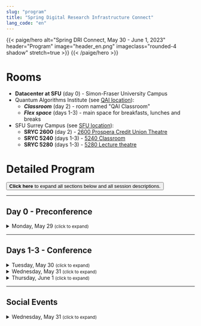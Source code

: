 ```yaml
---
slug: "program"
title: "Spring Digital Research Infrastructure Connect"
lang_code: "en"
---
```


{{< paige/hero
    alt="Spring DRI Connect, May 30 - June 1, 2023"
    header="Program"
    image="header_en.png"
    imageclass="rounded-4 shadow"
    stretch=true >}}
{{< /paige/hero >}}

# Rooms

* **Datacenter at SFU** (day 0) - Simon-Fraser University Campus
* Quantum Algorithms Institute (see [QAI location](/attend/#location)):
  * ***Classroom*** (day 2) - room named "QAI Classroom"
  * ***Flex space*** (days 1-3) -
    main space for breakfasts, lunches and breaks
* SFU Surrey Campus (see [SFU location](/attend/#location)):
  * **SRYC 2600** (day 2) -
    [2600 Prospera Credit Union Theatre](https://its.surrey.sfu.ca/rooms/room2.php?rid=20)
  * **SRYC 5240** (days 1-3) -
    [5240 Classroom](https://its.surrey.sfu.ca/rooms/room2.php?rid=289)
  * **SRYC 5280** (days 1-3) -
    [5280 Lecture theatre](https://its.surrey.sfu.ca/rooms/room2.php?rid=292)

# Detailed Program

<button class="btn text-primary" onclick="expandAll(this)">
  <strong>Click here</strong> to expand all sections below
  and all session descriptions.
</button>

<hr />

## Day 0 - Preconference

<details>
  <summary class="h3">Monday, May 29 <small class="text-muted">(click to expand)</small></summary>
  <div class="container">
    <div class="row">
      <div class="col-2 bg-primary text-white">Time</div>
      <div class="col-2 bg-primary text-white">Room</div>
      <div class="col bg-primary text-white">Description</div>
    </div>
    <div class="row">
      <div class="col-2">1:00 PM - 5:00 PM</div>
      <div class="col-2 text-center"><a href="#rooms">Datacenter at SFU</a></div>
      <div class="col">
        <details>
          <summary class="h4">Simon-Fraser University Datacenter Tour</summary>
          <p>
            This is a preconference in-person event
            for those who registered before May 17.
          </p>
          <ul>
            <li>Visits will be done in small groups</li>
            <li>More details will be published soon...</li>
          </ul>
        </details>
      </div>
    </div>
  </div>
</details>

<hr />

## Days 1-3 - Conference

<details>
  <summary class="h3">Tuesday, May 30 <small class="text-muted">(click to expand)</small></summary>
  <div class="container">
    <div class="row mt-2">
      <div class="col-2 bg-primary text-white">Time</div>
      <div class="col-2 bg-primary text-white">Room</div>
      <div class="col bg-primary text-white">
        Description (<a onclick="expand(this)">click here to expand all</a>)
      </div>
    </div>
    <div class="row my-3">
      <div class="col-2 text-center">8:00 AM<br />(60 min.)</div>
      <div class="col-2 text-center"><a href="#rooms">Flex space</a></div>
      <div class="col text-center"><h5>Breakfast &amp; Registration</h5></div>
    </div>
    <div class="row my-3">
      <div class="col-2 text-center">9:00 AM<br />(15 min.)</div>
      <div class="col-2 text-center"><a href="#rooms">SRYC 5280</a></div>
      <div class="col"><h4>Introduction and Land Acknowledgement</h4></div>
    </div>
    <div class="row my-3">
      <div class="col-2 text-center">9:15 AM<br />(15 min.)</div>
      <div class="col-2 text-center"><a href="#rooms">SRYC 5280</a></div>
      <div class="col"><h4>Welcome Address from George Ross</h4></div>
    </div>
    <div class="row my-3">
      <div class="col-2 text-center">9:30 AM<br />(45 min.)</div>
      <div class="col-2 text-center"><a href="#rooms">SRYC 5280</a></div>
      <div class="col">
        <details>
          <summary class="h4">Update of the Researcher Council Priorities</summary>
          <p>
            Keynote speaker: <strong>Dr. Randall Sobie</strong>,
            Chair, Alliance Researcher Council; University of Victoria
          </p>
          <p><small>
            In 2021 the Researcher Council provided a list of
            priorities in a number of critical areas that were
            used as input to the Strategic Plans of the Alliance.
          </small></p>
          <p><small>
            Recently, the Researcher Council has been
            reviewing the priorities and identifying gaps in our list.
          </small></p>
          <p><small>
            We are finalizing an addendum to our initial document
            that focuses specifically on cloud computing (both
            community and commercial clouds) that is based on the
            original input from the community, a cloud working group,
            a cloud survey working group and the output of the survey.
          </small></p>
          <p><small>
            We review the priorities and give the Researcher Council
            perspective on the implementation of our priorities and activities
            to provide input in other areas, such as research software.
          </small></p>
        </details>
      </div>
    </div>
    <div class="row my-3">
      <div class="col-2 text-center">10:15 AM<br />(30 min.)</div>
      <div class="col-2 text-center"><a href="#rooms">Flex space</a></div>
      <div class="col text-center"><h5>Coffee Break</h5></div>
    </div>
    <div class="row my-3">
      <div class="col-2 text-center">10:45 AM<br />(105 min.)</div>
      <div class="col-2 text-center"><a href="#rooms"><strong>SRYC 5240</strong></a></div>
      <div class="col">
        <details>
          <summary class="h4">RDM, RS and HPC Introduction and Integration Discovery Session</summary>
          <p>Cross-Pillar Session - Panel and Breakouts</p>
          <p><small>
            This is a facilitated participatory session.
            Subject matter experts for ARC HPC, ARC Cloud, Research Software
            and RDM will provide an overview of their respective ""pilllars"".
            The audience will then be placed in breakout groups with an
            assigned scribe and spokesperson, with the task of generating
            at least one idea for bridging or working between pillars.
          </small></p>
        </details>
      </div>
    </div>
    <div class="row my-3">
      <div class="col-2 text-center">12:30 PM<br />(60 min.)</div>
      <div class="col-2 text-center"><a href="#rooms">Flex space</a></div>
      <div class="col text-center"><h5>Lunch</h5></div>
    </div>
    <div class="row my-3">
      <div class="col-2 text-center">1:30 PM<br />(15 min.)</div>
      <div class="col-2 text-center"><a href="#rooms">SRYC 5280</a></div>
      <div class="col">
        <details>
          <summary class="h4">Cloud National Team Update</summary>
          <p>Speaker: <strong>Jeff Albert</strong></p>
        </details>
      </div>
    </div>
    <div class="row my-3">
      <div class="col-2 text-center">1:45 PM<br />(15 min.)</div>
      <div class="col-2 text-center"><a href="#rooms">SRYC 5280</a></div>
      <div class="col">
        <details>
          <summary class="h4">Globus National Team Update</summary>
          <p>Speaker: <strong>Sergiy Stepanenko</strong></p>
        </details>
      </div>
    </div>
    <div class="row my-3">
      <div class="col-2 text-center">2:00 PM<br />(15 min.)</div>
      <div class="col-2 text-center"><a href="#rooms">SRYC 5280</a></div>
      <div class="col">
        <details>
          <summary class="h4">Data Analytics National Team Update</summary>
          <p>Speaker: <strong>James Desjardins</strong></p>
        </details>
      </div>
    </div>
    <div class="row my-3">
      <div class="col-2 text-center">2:15 PM<br />(15 min.)</div>
      <div class="col-2 text-center"><a href="#rooms">SRYC 5280</a></div>
      <div class="col">
        <details>
          <summary class="h4">HSS National Team Update</summary>
          <p>Speaker: <strong>Megan Lobay</strong></p>
        </details>
      </div>
    </div>
    <div class="row my-3">
      <div class="col-2 text-center">2:30 PM<br />(15 min.)</div>
      <div class="col-2 text-center"><a href="#rooms">SRYC 5280</a></div>
      <div class="col">
        <details>
          <summary class="h4">NSC Update</summary>
          <p>Speaker: <strong>Masood Akhtar</strong></p>
        </details>
      </div>
    </div>
    <div class="row my-3">
      <div class="col-2 text-center">2:45 PM<br />(15 min.)</div>
      <div class="col-2 text-center"><a href="#rooms">SRYC 5280</a></div>
      <div class="col">
        <details>
          <summary class="h4">RDM National Training Expert Group Update</summary>
          <p>Speakers: <strong>Nick Rochlin</strong> and <strong>Jennifer Abel</strong></p>
        </details>
      </div>
    </div>
    <div class="row my-3">
      <div class="col-2 text-center">3:00 PM<br />(15 min.)</div>
      <div class="col-2 text-center"><a href="#rooms"><strong>SRYC 5240</strong></a></div>
      <div class="col text-center"><h5>Tea Break</h5></div>
    </div>
    <div class="row my-3">
      <div class="col-2 text-center">3:15 PM<br />(30 min.)</div>
      <div class="col-2 text-center"><a href="#rooms">SRYC 5280</a></div>
      <div class="col">
        <details>
          <summary class="h4">Introduction to Alliance RDM for the DRI Community</summary>
          <p>RDM Session presented by:</p>
          <ul>
            <li><strong>Neha Milan</strong>, FRDR Product Lead</li>
            <li><strong>Mark Goodwin</strong>, Product Lead, Discovery Services</li>
            <li><strong>Erin Clary</strong>, Curation Coordinator</li>
            <li><strong>Y.G. Rancourt</strong>, Preservation Coordinator</li>
            <li><strong>Lina Harper</strong>, Data Curation Officer (Borealis liaison)</li>
            <li><strong>Victoria Smith</strong>, Policy, Privacy, and Sensitive Data Coordinator</li>
            <li><strong>Shiloh Williams</strong>, Product Lead, Data Management Planning</li>
            <li><strong>Elizabeth Lartey</strong>, Research Intelligence and Assessment Coordinator</li>
          </ul>
          <p><small>
            A series of short talks outlining the Alliance RDM team
            and roles, the kinds of work done, and connections to DRI.
          </small></p>
        </details>
      </div>
    </div>
    <div class="row my-3">
      <div class="col-2 text-center">3:45 PM<br />(45 min.)</div>
      <div class="col-2 text-center"><a href="#rooms">SRYC 5280</a></div>
      <div class="col">
        <details>
          <summary class="h4">NSC Presents: Security, Software, and the Supply Chain</summary>
          <p>Speaker: <strong>Robbie MacGregor</strong></p>
          <p><small>
            Are our users' apps spying on them?
            Have the dev's keys been compromised?
            Is this package malware?
            TikTok bans and unfiltered hot takes have recently reignited
            debates about how to assert software security and guard against
            supply chain attacks. National Security Council members unpack
            some current issues, prepare you to field tough questions from
            your managers, and offer some concrete advice about what can
            be done in a distributed, federated environment.
          </small></p>
        </details>
      </div>
    </div>
    <div class="row my-3">
      <div class="col-2 text-center">4:30 PM<br />(15 min.)</div>
      <div class="col-2 text-center"><a href="#rooms">SRYC 5280</a></div>
      <div class="col">
        <details>
          <summary class="h4">DRI Reporting</summary>
          <p>Speaker: <strong>Mark Hahn</strong></p>
          <p><small>
            We often produce reports, and sometimes do investigations
            whose results could be preserved. Back in the day, many
            academic departments would regularly publish "tech reports"
            - centrally promulgated, but open to a wide range of content.
            These didn't replace normal journals, and
            usually weren't a place to publish theses.
            But maybe when a research group releases some new
            software, it might take the form of a tech report.
            Perhaps an annual state-of-the-department report.
            Studies or surveys that don't necessarily
            fit the academic stance of normal journals.
            I think we could do this as well.
          </small></p>
        </details>
      </div>
    </div>
    <div class="row my-3">
      <div class="col-2 text-center">4:45 PM<br />(15 min.)</div>
      <div class="col-2 text-center"><a href="#rooms">SRYC 5280</a></div>
      <div class="col">
        <details>
          <summary class="h4">Serverless platforms: State of the Art</summary>
          <p>Speaker: <strong>Mohamed Elsakhawy</strong></p>
          <p><small>
            The talk presents a brief introduction to serveless computing and
            the current state of the art of opensource serverless platforms.
          </small></p>
        </details>
      </div>
    </div>
  </div>  <!-- Container as a table -->
</details>

<details>
  <summary class="h3">Wednesday, May 31 <small class="text-muted">(click to expand)</small></summary>
  <div class="container">
    <div class="row mt-2">
      <div class="col-2 bg-primary text-white">Time</div>
      <div class="col-2 bg-primary text-white">Room</div>
      <div class="col bg-primary text-white">
        Description (<a onclick="expand(this)">click here to expand all</a>)
      </div>
    </div>
    <div class="row my-3">
      <div class="col-2 text-center">8:00 AM<br />(60 min.)</div>
      <div class="col-2 text-center"><a href="#rooms">Flex space</a></div>
      <div class="col text-center"><h5>Breakfast &amp; Registration</h5></div>
    </div>
    <div class="row my-3">
      <div class="col-2 text-center">9:00 AM<br />(60 min.)</div>
      <div class="col-2 text-center"><a href="#rooms">SRYC 5240</a></div>
      <div class="col">
        <details>
          <summary class="h4">What’s Digital About the Humanities?</summary>
          <p>
            Keynote speaker: <strong>Dr. Laura Estill</strong>
            (Virtually delivered)
          </p>
          <p><small>
            Even the most staid humanities researchers use
            digital resources - and the array of digital tools
            that humanists use to undertake research is as varied
            as the wide-range of humanities inquiry itself.
            In this talk, I offer some examples of how humanities research
            is necessarily digital today, drawing on my area of study,
            Shakespeare.
            I’ll discuss digital editions and digital projects
            about Shakespeare, showing how they affect the kinds
            of research questions we are able to ask.
            I’ll conclude by introducing a small digital project I co-edit
            - DEx: A Database of Dramatic Extracts - to show how a single
            digital project can address multiple research problems.
            Ultimately, scholarship that relies only on analog sources
            will be necessarily incomplete and inaccurate.
            Digital is not just how we undertake the most basic research today;
            it’s how we do better research altogether.
          </small></p>
        </details>
      </div>
    </div>
    <div class="row my-3">
      <div class="col-2 text-center">10:00 AM<br />(30 min.)</div>
      <div class="col-2 text-center"><a href="#rooms">Flex space</a></div>
      <div class="col text-center"><h5>Coffee Break</h5></div>
    </div>
    <div class="row my-3">
      <div class="col-2 text-center">10:30 AM<br />(45 min.)</div>
      <div class="col-2 text-center"><a href="#rooms">SRYC 5240</a></div>
      <div class="col">
        <details>
          <summary class="h4">Explorations in Cloud</summary>
          <p>Speakers:
            <strong>Ken Bigelow</strong>,
            <strong>Jacob Boschee</strong>,
            <strong>Ryan McRonald</strong> and
            <strong>Jeff Albert</strong>
          </p>
          <p><small>
            Overview of the cloud technology landscape, plus a dive into
            commerical and community cloud pilots being run at UVic and UBC.
          </small></p>
        </details>
      </div>
    </div>
    <div class="row my-3">
      <div class="col-2 text-center">11:15 AM<br />(30 min.)</div>
      <div class="col-2 text-center"><a href="#rooms">SRYC 5240</a></div>
      <div class="col">
        <details>
          <summary class="h4">The Tri-Agency Research Data Management (RDM) Policy, two years in</summary>
          <p>Speakers:
            <strong>Alexander Thistlewood</strong>,
            <strong>Dominique Roche</strong> and
            <strong>Melanie McNeil</strong>
          </p>
          <p><small>
            In this presentation, representatives of the agencies
            will provide an update on each of the three pillars
            of the Tri-Agency Research Data Management (RDM) Policy --
            1) institutional strategies;
            2) data management plans;
            3) data deposit.
            While this policy focuses on RDM,
            this session will be of interest to a broad audience.
          </small></p>
        </details>
      </div>
    </div>
    <div class="row my-3">
      <div class="col-2 text-center">11:45 AM<br />(30 min.)</div>
      <div class="col-2 text-center"><a href="#rooms">SRYC 5240</a></div>
      <div class="col">
        <details>
          <summary class="h4">From GenAP to the UseGalaxy.ca initiative</summary>
          <p>Speaker: <strong>Carol Gauthier</strong></p>
          <p><small>
            This presentation will introduce the UseGalaxy.ca initiative
            that will succeed and gradually replace GenAP.ca.
            GenAP is a platform that has been in operation since 2015
            and has helped hundreds of Canadian researchers and
            students from the Medicine and Life sciences communities.
            It has been supported over the years in various
            ways by Calcul Québec, Calcul Canada (Alliance),
            Genome Canada, Canarie and the CFI (Cyberinfrastructures).
          </small></p>
        </details>
      </div>
    </div>
    <div class="row my-3">
      <div class="col-2 text-center">12:15 PM<br />(60 min.)</div>
      <div class="col-2 text-center"><a href="#rooms">Flex space</a></div>
      <div class="col text-center"><h5>Lunch</h5></div>
    </div>
    <div class="row my-3">
      <div class="col-2 text-center">1:15 PM<br />(180 min.)</div>
      <div class="col-2 text-center"><a href="#rooms"><strong>Classroom</strong></a></div>
      <div class="col">
        <details>
          <summary class="h4">Introduction to OpenSearch Workshop</summary>
          <p>Important notes:</p>
          <ul>
            <li>This is an in-person session, in English only;</li>
            <li>Participants must bring their own laptop;</li>
            <li>Attendance is limited.</li>
          </ul>
          <p>
            Due to limited availability,
            <a href="https://docs.google.com/spreadsheets/d/1didmfwyFCCwQY2Q4BLHAhr1PwNjP2uqLtA-gqs57vS8">
              <strong>please only sign up</strong></a>
            if you are certain you will attend.</p>
        </details>
      </div>
    </div>
    <div class="row my-3">
      <div class="col-2 text-center">1:15 PM<br />(60 min.)</div>
      <div class="col-2 text-center"><a href="#rooms">SRYC 5240</a></div>
      <div class="col">
        <details>
          <summary class="h4">RDM Network of Experts</summary>
          <p>Expert Group Lightning Talks hosted by Chairs</p>
          <p><small>
            The Alliance RDM Network of Experts (NoE) is a Canada-wide
            collaboration of RDM and RDM-aligned professionals that
            continues to play an integral role in the Canadian RDM ecosystem.
            This session includes updates from a selection of
            NoE Expert Group Chairs:
            Research Intelligence EG;
            Data Management Planning EG;
            Discovery & Metadata EG;
            Curation EG;
            National Training EG.
          </small></p>
        </details>
      </div>
    </div>
    <div class="row my-3">
      <div class="col-2 text-center">2:15 PM<br />(15 min.)</div>
      <div class="col-2 text-center"><a href="#rooms">SRYC 5240</a></div>
      <div class="col">
        <details>
          <summary class="h4">The Research Data Alliance (RDA): Enriching RDM in Canada, the Americas, and Globally</summary>
          <p>Speaker: <strong>Mark Leggott</strong></p>
          <p><small>
            The RDA celebrated their 10th anniversary in
            March of this year, and by all metrics this
            global RDM community has been a great success.
            This session will highlight opportunities to enrich
            the RDM landscape in Canada by getting involved with RDA in Canada,
            RDA of the Americas, and RDA International, as well as how
            RDA is intersecting with ARC and Research Software communities.
            The session would be of interest to a broad audience.
          </small></p>
        </details>
      </div>
    </div>
    <div class="row my-3">
      <div class="col-2 text-center">2:30 PM<br />(15 min.)</div>
      <div class="col-2 text-center"><a href="#rooms">SRYC 5240</a></div>
      <div class="col">
        <details>
          <summary class="h4">The Impact of Canadian DRI</summary>
          <p>Speaker: <strong>Mark Leggott</strong></p>
          <p><small>
            The Alliance and other DRI funders are interested
            in the question of the impact of their investments,
            but this can be a very challenging issue to get good data on.
            A recent and diverse group called the Analysis of Canadian Research
            Publications WG has been formed to determine how we can use
            research publications and other outputs to understand DRI impacts.
            The session will describe the multistakeholder community
            that is involved, the approaches (including the use of AI),
            and the questions that are being asked to drive the discussion.
            The session would be of interest to a broad audience.
          </small></p>
        </details>
      </div>
    </div>
    <div class="row my-3">
      <div class="col-2 text-center">2:45 PM<br />(30 min.)</div>
      <div class="col-2 text-center"><a href="#rooms">Flex space</a></div>
      <div class="col text-center"><h5>Tea Break</h5></div>
    </div>
    <div class="row my-3">
      <div class="col-2 text-center">3:15 PM<br />(30 min.)</div>
      <div class="col-2 text-center"><a href="#rooms">SRYC 5240</a></div>
      <div class="col">
        <details>
          <summary class="h4">Alliance Data Champions Pilot Project</summary>
          <p>Speakers: <strong>Jen Pecoskie</strong> and <strong>Nick Rochlin</strong></p>
          <p><small>
            This session provides an overview of the Alliance Data Champions
            Pilot project, which provided funding to 18 groups across Canada
            to help them lead the culture shift towards good RDM practices.
            The talk will include the purpose of the pilot, highlights
            of specific projects and initiatives, as well as next steps.
          </small></p>
        </details>
      </div>
    </div>
    <div class="row my-3">
      <div class="col-2 text-center">3:45 PM<br />(30 min.)</div>
      <div class="col-2 text-center"><a href="#rooms">SRYC 5240</a></div>
      <div class="col">
        <details>
          <summary class="h4">McMaster’s Digital Research Commons Pilot: Building a more connected, capable, and researcher-focused approach to digital research support</summary>
          <p>Speakers: <strong>Isaac Pratt</strong> and <strong>Angela Di Nello</strong></p>
          <p><small>
            The Digital Research Commons Pilot (DRCP) is a new joint
            three-year initiative at McMaster by the library,
            the research office, and university IT.
            It aspires to improve access to digital systems, services,
            software, and training for researchers across the institution
            using a more connected and researcher-focused approach.
            The DRCP aims to build into and around existing digital support
            for researchers so that researchers can easily find
            and use the services, systems, training,
            and resources they need to succeed in their research;
            and service providers and support units can collaborate
            to identify support gaps and develop complementary
            and shared services that meet diverse needs across campus.
          </small></p>
        </details>
      </div>
    </div>
    <div class="row my-3">
      <div class="col-2 text-center">4:15 PM<br />(60 min.)</div>
      <div class="col-2 text-center"><a href="#rooms"><strong>SRYC 2600</strong></a></div>
      <div class="col">
        <details>
          <summary class="h4">Vendor-Presented Comedy Special Speaker</summary>
          <p>Speaker: <strong>Patrick Maliha</strong> (In-person Only)</p>
        </details>
      </div>
    </div>
  </div>  <!-- Container as a table -->
</details>

<details>
  <summary class="h3">Thursday, June 1 <small class="text-muted">(click to expand)</small></summary>
  <div class="container">
    <div class="row mt-2">
      <div class="col-2 bg-primary text-white">Time</div>
      <div class="col-2 bg-primary text-white">Room</div>
      <div class="col bg-primary text-white">
        Description (<a onclick="expand(this)">click here to expand all</a>)
      </div>
    </div>
    <div class="row my-3">
      <div class="col-2 text-center">8:00 AM<br />(60 min.)</div>
      <div class="col-2 text-center"><a href="#rooms">Flex space</a></div>
      <div class="col text-center"><h5>Breakfast &amp; Registration</h5></div>
    </div>
    <div class="row my-3">
      <div class="col-2 text-center">9:00 AM<br />(60 min.)</div>
      <div class="col-2 text-center"><a href="#rooms">SRYC 5280</a></div>
      <div class="col">
        <details>
          <summary class="h4">How Do We Measure Up? A Capabilities Model and Community Dataset for Research Computing and Data</summary>
          <p>
            Keynote speaker: <strong>Patrick Schmitz</strong>
            (Virtually delivered)
          </p>
          <p><small>
            Across science, engineering, social sciences, and the
            humanities, every university depends upon research
            computing and data (RCD) professionals and infrastructure.
            The rapid evolution and diversification of RCD infrastructure,
            services, and support poses significant challenges to academic
            institutions as they try to effectively assess and plan for
            the growing needs of researchers. Many institutions would also
            like to assess their capabilities in comparison to peers.
            This talk will describe our experience with the Research Computing
            and Data Capabilities Model, an assessment tool developed by
            the Campus Research Computing Consortium (CaRCC) with support
            from the RCD Nexus, an NSF CI Center of Excellence Pilot.
            The model allows an organization to self-evaluate across a range
            of RCD services, and provides structured input to guide strategic
            planning, leveraging a defined and shared community vocabulary
            and enabling benchmarking relative to peer institutions.
            We’ll share our most recent findings from the Community Dataset
            which aggregates contributed assessment data to provide
            insights into the current state of support for RCD across
            the community, and describe how sub-communities and cohorts
            are using the model and the data to explore shared gaps
            and challenges as a basis for collaboration on shared
            solutions and strategies to advance RCD support.
          </small></p>
          <p><small>
            <strong>Biography:</strong> Patrick Schmitz
            is Founder and Principal Consultant at
            <a href="https://sempercogito.com/">Semper Cogito</a>,
            providing strategic technology consulting in academic Research IT.
            Schmitz is an active contributor to a number
            of CaRCC working groups, co-chairs the
            <a href="https://carcc.org/rcdcm/">Research Computing and Data Capabilities Model</a>
            and <a href="https://carcc.org/career-arcs/">RCD Career Arcs</a>
            working groups, and is co-PI for the
            <a href="https://rcd-nexus.org/">RCD Nexus</a>,
            an NSF CI Center of Excellence Pilot.
            Prior to this, he spent 12 years at UC Berkeley as Associate
            Director of Research IT for Architecture and Strategy,
            providing IT strategy and solutions in support of campus
            research; and Director of Berkeley Research Computing.
            In addition to his experience in academia, he was a
            researcher at Microsoft Research, Yahoo! Research, and CWI
            in Amsterdam, and co-founded a series of tech startups.
          </small></p>
        </details>
      </div>
    </div>
    <div class="row my-3">
      <div class="col-2 text-center">10:00 AM<br />(30 min.)</div>
      <div class="col-2 text-center"><a href="#rooms">Flex space</a></div>
      <div class="col text-center"><h5>Coffee Break</h5></div>
    </div>
    <div class="row my-3">
      <div class="col-2 text-center">10:30 AM<br />(30 min.)</div>
      <div class="col-2 text-center"><a href="#rooms">SRYC 5280</a></div>
      <div class="col">
        <details>
          <summary class="h4">Latest Trends in GPU hardware</summary>
          <p>Speakers: <strong>Pawel Pomorski</strong> &amp; Friends</p>
          <p><small>
            We are about to have a system refresh,
            with hardware likely being purchased in early 2024.
            This session would discuss the latest trends in GPU hardware,
            with particular focus on what will be available for purchase
            in that time frame.
          </small></p>
        </details>
      </div>
    </div>
    <div class="row my-3">
      <div class="col-2 text-center">10:30 AM<br />(15 min.)</div>
      <div class="col-2 text-center"><a href="#rooms"><strong>SRYC 5240</strong></a></div>
      <div class="col">
        <details>
          <summary class="h4">ACENET Training: A collaborative success</summary>
          <p>Speaker: <strong>Grace Fishbein</strong></p>
          <p><small>
            Join us for this brief review of ACENET's training
            journey as we’ve tried to solve some common challenges.
            Our small, but geographically dispersed Atlantic Canadian
            research community, training needs across many disciplines,
            and a small team of research consultants to respond to
            those needs combine to create a challenging environment,
            particularly when faced with growing demand.
            Over the past number of years, we’ve strategically
            found some ways to address these challenges,
            and the results have been dramatic.
          </small></p>
        </details>
      </div>
    </div>
    <div class="row my-3">
      <div class="col-2 text-center">10:45 AM<br />(15 min.)</div>
      <div class="col-2 text-center"><a href="#rooms"><strong>SRYC 5240</strong></a></div>
      <div class="col">
        <details>
          <summary class="h4">The instruments for advanced research computing are here, but are researchers ready?</summary>
          <p>Speaker: <strong>Marie-Hélène Burle</strong></p>
          <p><small>
            The current times are exciting: we are witnessing a
            growth of computing power while the open source
            community is vigorously building impressive machine
            learning and scientific programming tools.
          </small></p>
          <p><small>
            This boom of hardware and software assets
            cannot however translate into research if graduate
            students aren't able to take advantage of it.
            Curricula often lack training pertinent
            to the use of such resources.
            Worse yet, in many fields faculties and PIs
            don't have the necessary background to help
            their students with high-performance programming.
            The training team at Simon Fraser University
            Research Computing Group aims to fill this gap
            in the West on behalf of the Alliance and
            all Western Canadian universities.
          </small></p>
          <p><small>
            This talk will present an overview of the training we provide,
            from introductory skill sets for researchers new to ARC
            and HPC to advanced topics in parallel programming.
          </small></p>
        </details>
      </div>
    </div>
    <div class="row my-3">
      <div class="col-2 text-center">11:00 AM<br />(45 min.)</div>
      <div class="col-2 text-center"><a href="#rooms">SRYC 5280</a></div>
      <div class="col">
        <details>
          <summary class="h4">Introduction to C++ Parallel Algorithms</summary>
          <p>Speaker: <strong>Paul Preney</strong></p>
          <p><small>
            This short, approximately 30 minute + 15 minutes for questions,
            staff-to-staff presentation will present how one can easily
            write efficient multithreaded C++ code using C++ parallel
            algorithms (including with multidimensional arrays) and
            exploit the use of such on CPU cores and on NVIDIA GPUs.
          </small></p>
          <p><small>
            As this is a short presentation, should one wish to learn more
            in the near future consider interacting with the presenter
            directly (e.g., Slack or email), requesting the presentation
            slides and code, and/or attending the Compute Ontario 2023
            Summer School course "Modern C++ Parallel Programming".
            The accelerators working group (#accelerators-discuss
            in Slack) may also host some presentations on this
            and other items in the fall of 2023 as well.
          </small></p>
        </details>
      </div>
    </div>
    <div class="row my-3">
      <div class="col-2 text-center">11:00 AM<br />(45 min.)</div>
      <div class="col-2 text-center"><a href="#rooms"><strong>SRYC 5240</strong></a></div>
      <div class="col">
        <details>
          <summary class="h4">Access Limited Data Discovery Working Group</summary>
          <p>Speakers: <strong>Kevin Read</strong> and <strong>Kelly Stathis</strong></p>
          <p><small>
            The ability to find and access restricted data for
            research remains a challenge for researchers,
            and is especially true in a Canadian context.
            To address the low adoption of metadata standards,
            a national team of data discovery and sharing experts
            reviewed and extracted metadata elements from each
            restricted health data source to identify commonalities
            in how they describe their data for discovery, and what
            information they require if a data access request is made.
          </small></p>
          <p><small>
            This session will share the evaluation result, recommend
            strategies for the future adoption and harmonization of metadata
            for restricted data in Canada, and engage attendees in a
            discussion of how to best address this issue on a national scale.
          </small></p>
        </details>
      </div>
    </div>
    <div class="row my-3">
      <div class="col-2 text-center">11:45 AM<br />(45 min.)</div>
      <div class="col-2 text-center"><a href="#rooms">SRYC 5280</a></div>
      <div class="col">
        <details>
          <summary class="h4">Vault and SSH with short lived certs</summary>
          <p>Speaker: <strong>Joseph Chen</strong></p>
          <p><small>
            More details soon...
          </small></p>
        </details>
      </div>
    </div>
    <div class="row my-3">
      <div class="col-2 text-center">11:45 AM<br />(15 min.)</div>
      <div class="col-2 text-center"><a href="#rooms"><strong>SRYC 5240</strong></a></div>
      <div class="col">
        <details>
          <summary class="h4">Next Steps - Learning from a community-led survey of Canadian Dataverse administrators</summary>
          <p>Speakers:
            <strong>Danica Evering</strong> (McMaster University) and
            <strong>Lina Marie Harper</strong> (Digital Research Alliance of Canada)</strong>
          </p>
          <p><small>
            This presentation will discuss the survey of Canadian Dataverse
            administrators, including what was learned about institutional
            context, demographics, service models and collection policies,
            experiences using the Dataverse software, and perceptions of
            the emerging national community of Dataverse administrators.
            Presenters will engage our DRI colleagues in
            discussion and for potential collaborations.
          </small></p>
        </details>
      </div>
    </div>
    <div class="row my-3">
      <div class="col-2 text-center">12:00 PM<br />(30 min.)</div>
      <div class="col-2 text-center"><a href="#rooms"><strong>SRYC 5240</strong></a></div>
      <div class="col">
        <details>
          <summary class="h4">PaaS: Collecting puzzle pieces</summary>
          <p>Speakers:
            <strong>Aurélien Perronneau</strong>,
            <strong>Drew Leske</strong>,
            <strong>Erming Pei</strong>,
            <strong>Félix-Antoine Fortin</strong>,
            <strong>Jeff Albert</strong> and
            <strong>Lydia Vermeyden</strong>
          </p>
          <p><small>
            This series of lightning talks showcases several
            Platform as a Service (PaaS) projects "Puzzle pieces"
            currently underway in the Alliance ecosystem.
            Some of them are side projects or pilots, but each has something
            unique to bring to the discussion of the larger vision of PaaS.
          </small></p>
        </details>
      </div>
    </div>
    <div class="row my-3">
      <div class="col-2 text-center">12:30 PM<br />(60 min.)</div>
      <div class="col-2 text-center"><a href="#rooms">Flex space</a></div>
      <div class="col text-center"><h5>Lunch</h5></div>
    </div>
    <div class="row my-3">
      <div class="col-2 text-center">1:30 PM<br />(60 min.)</div>
      <div class="col-2 text-center"><a href="#rooms">SRYC 5280</a></div>
      <div class="col">
        <details>
          <summary class="h4">Inclusion, Diversity, Equity & Accessibility Actionable Ideas Session</summary>
          <p>This is a panel session.</p>
        </details>
      </div>
    </div>
    <div class="row my-3">
      <div class="col-2 text-center">2:30 PM<br />(30 min.)</div>
      <div class="col-2 text-center"><a href="#rooms">SRYC 5280</a></div>
      <div class="col">
        <details>
          <summary class="h4">Closing Remarks</summary>
          <p>Spring DRI Connect is done at 3:00 PM</p>
        </details>
      </div>
    </div>
  </div>  <!-- Container as a table -->
</details>

<hr />

## Social Events

<details>
  <summary class="h3">Wednesday, May 31 <small class="text-muted">(click to expand)</small></summary>
  <div class="container">
    <div class="row mt-2">
      <div class="col-2 bg-primary text-white">Time</div>
      <div class="col-2 bg-primary text-white">Location</div>
      <div class="col bg-primary text-white">Description</div>
    </div>
    <div class="row my-3">
      <div class="col-2 text-center">6:00 PM - 9:00 PM</div>
      <div class="col-2 text-center">Ballroom - Civic Hotel</div>
      <div class="col">
        <h4>Team Dinner</h4>
      </div>
    </div>
  </div>  <!-- Container as a table -->
</details>

<script>
  function expandAll(text_button) {
    let all_details = document.getElementsByTagName("details");
    for (let details of all_details) {
      details.setAttribute("open", "")
    }
    text_button.onclick = function() { collapseAll(text_button); }
  }
  function collapseAll(text_button) {
    let all_details = document.getElementsByTagName("details");
    for (let details of all_details) {
      details.removeAttribute("open")
    }
    text_button.onclick = function() { expandAll(text_button); }
  }
  function expand(header) {
    let all_details = header.parentNode.parentNode.parentNode.getElementsByTagName("details")
    for (let details of all_details) {
      details.setAttribute("open", "")
    }
    header.text = "click here to close all"
    header.onclick = function() { collapse(header); }
  }
  function collapse(header) {
    let all_details = header.parentNode.parentNode.parentNode.getElementsByTagName("details")
    for (let details of all_details) {
      details.removeAttribute("open")
    }
    header.text = "click here to expand all"
    header.onclick = function() { expand(header); }
  }
</script>
